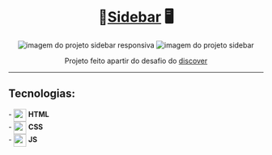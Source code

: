 <div align="center">
<h1> 📱<a href="https://carlos-kennedy.github.io/sidebar/">Sidebar</a> 🖥</h1>
<img src="https://i.imgur.com/8iotvgq.png" alt="imagem do projeto sidebar responsiva" />
<img src="https://i.imgur.com/Pn486AS.png" alt="imagem do projeto sidebar" />
<p> Projeto feito apartir do desafio do <a href="https://app.rocketseat.com.br/discover/challenges/theme-switcher"> discover</a>
<hr>
</div>

<div align="left">
<h2> Tecnologias: </h2>
- <img src="https://cdn.jsdelivr.net/gh/devicons/devicon/icons/html5/html5-original.svg" align="center" width="25rem" /> <strong>HTML</strong><br>
- <img src="https://cdn.jsdelivr.net/gh/devicons/devicon/icons/css3/css3-original.svg" align="center" width="25rem" /> <strong>CSS</strong><br>
- <img src="https://cdn.jsdelivr.net/gh/devicons/devicon/icons/javascript/javascript-plain.svg" align="center" width="25rem" /> <strong> JS </strong> 

</div>
